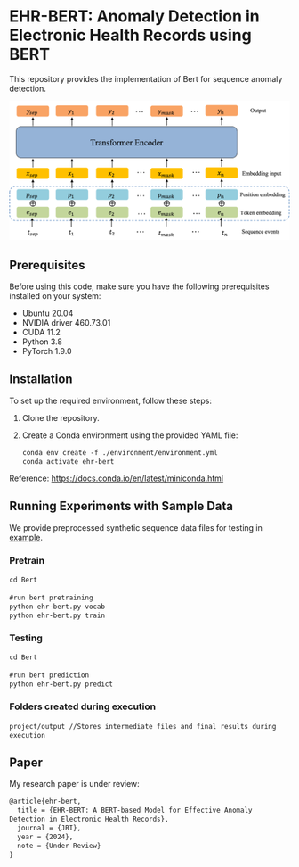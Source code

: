 # EHR-BERT: Anomaly Detection in Electronic Health Records using BERT

This repository provides the implementation of Bert for sequence anomaly detection. 

![alt](img/1Bert.png)

## Prerequisites

Before using this code, make sure you have the following prerequisites installed on your system:

- Ubuntu 20.04
- NVIDIA driver 460.73.01
- CUDA 11.2
- Python 3.8
- PyTorch 1.9.0

## Installation

To set up the required environment, follow these steps:

1. Clone the repository.
2. Create a Conda environment using the provided YAML file:

   ```shell script
   conda env create -f ./environment/environment.yml
   conda activate ehr-bert
    ```

Reference: https://docs.conda.io/en/latest/miniconda.html

## Running Experiments with Sample Data

We provide preprocessed synthetic sequence data files for testing in [example](https://github.com/hniu1/EHR-BERT/tree/main/output/example).

### Pretrain

```shell script
cd Bert

#run bert pretraining
python ehr-bert.py vocab
python ehr-bert.py train

```

### Testing

```shell script
cd Bert

#run bert prediction
python ehr-bert.py predict

```

### Folders created during execution

```shell script
project/output //Stores intermediate files and final results during execution
```

## Paper

My research paper is under review:

```plaintext
@article{ehr-bert,
  title = {EHR-BERT: A BERT-based Model for Effective Anomaly Detection in Electronic Health Records},
  journal = {JBI},
  year = {2024},
  note = {Under Review}
}
